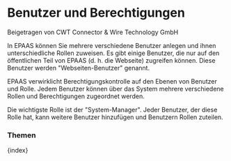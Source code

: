 <!-- add-breadcrumbs -->
# Benutzer und Berechtigungen
<span class="text-muted contributed-by">Beigetragen von CWT Connector & Wire Technology GmbH</span>

In EPAAS können Sie mehrere verschiedene Benutzer anlegen und ihnen unterschiedliche Rollen zuweisen. Es gibt einige Benutzer, die nur auf den öffentlichen Teil von EPAAS (d. h. die Webseite) zugreifen können. Diese Benutzer werden "Webseiten-Benutzer" genannt.

EPAAS verwirklicht Berechtigungskontrolle auf den Ebenen von Benutzer und Rolle. Jedem Benutzer können über das System mehrere verschiedene Rollen und Berechtigungen zugeordnet werden.

Die wichtigste Rolle ist der "System-Manager". Jeder Benutzer, der diese Rolle hat, kann weitere Benutzer hinzufügen und Benutzern Rollen zuteilen.

### Themen

{index}

